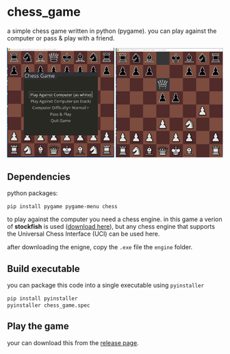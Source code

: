 # chess_game
a simple chess game written in python (pygame). you can play against the computer or pass & play with a friend.

<img src="screenshot/img1.png" style='margin: 10' width="250"/>
<img src="screenshot/img2.png" style='margin: 10' width="250"/>

## Dependencies
python packages: 
```
pip install pygame pygame-menu chess
```
to play against the computer you need a chess engine. in this game a verion of **stockfish** is used ([download here](https://drive.google.com/file/d/1tPkJua6-mxYO-67isYDs6ejo5TDat7e1/view?usp=drive_link)), but any chess engine that supports the Universal Chess Interface (UCI) can be used here.

after downloading the enigne, copy the `.exe` file the `engine` folder.

## Build executable
you can package this code into a single executable using `pyinstaller`
```
pip install pyinstaller
pyinstaller chess_game.spec
```
## Play the game
your can download this from the [release page](https://github.com/AmmarHalloul/chess_game/releases/tag/game).
